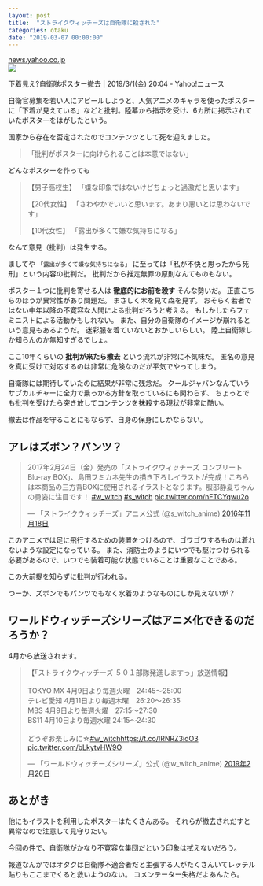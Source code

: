 ```yaml
---
layout: post
title:  "ストライクウィッチーズは自衛隊に殺された"
categories: otaku
date: "2019-03-07 00:00:00"
---
```


<div class="card">
  <a href="https://news.yahoo.co.jp/pickup/6315676"></a>
  <div class="card__header">
    <a href="https://news.yahoo.co.jp/pickup/6315676">news.yahoo.co.jp</a>
  </div>
  <div class="card__image">
    <img src="https://s.yimg.jp/images/jpnews/cre/common/all/images/fbico_ogp_1200x630.png">
  </div>
  <div class="card__title">
    <p>下着見え?自衛隊ポスター撤去 | 2019/3/1(金) 20:04 - Yahoo!ニュース</p>
  </div>
  <div class="card__description">
    <p>自衛官募集を若い人にアピールしようと、人気アニメのキャラを使ったポスターに「下着が見えている」などと批判。陸幕から指示を受け、6カ所に掲示されていたポスターをはがしたという。</p>
  </div>
</div>

国家から存在を否定されたのでコンテンツとして死を迎えました。

> 「批判がポスターに向けられることは本意ではない」

どんなポスターを作っても

> 【男子高校生】
> 「嫌な印象ではないけどちょっと過激だと思います」
>
> 【20代女性】
> 「さわやかでいいと思います。あまり悪いとは思わないです」
>
> 【10代女性】
> 「露出が多くて嫌な気持ちになる」


なんて意見（批判）は発生する。


ましてや `「露出が多くて嫌な気持ちになる」` に至っては「私が不快と思ったから死刑」という内容の批判だ。
批判だから推定無罪の原則なんてものもない。


ポスター１つに批判を寄せる人は **徹底的にお前を殺す** そんな勢いだ。
正直こちらのほうが異常性があり問題だ。
まさしく木を見て森を見ず。
おそらく若者ではない中年以降の不寛容な人間による批判だろうと考える。
もしかしたらフェミニストによる活動かもしれない。
また、自分の自衛隊のイメージが崩れるという意見もあるようだ。
迷彩服を着ていないとおかしいらしい。
陸上自衛隊しか知らんのか無知すぎるでしょ。


ここ10年くらいの **批判が来たら撤去** という流れが非常に不気味だ。
匿名の意見を真に受けて対応するのは非常に危険なのだが平気でやってしまう。


自衛隊には期待していたのに結果が非常に残念だ。
クールジャパンなんていうサブカルチャーに全力で乗っかる方針を取っているにも関わらず、
ちょっとでも批判を受けたら突き放してコンテンツを抹殺する現状が非常に酷い。


撤去は作品を守ることにもならず、自身の保身にしかならない。


## アレはズボン？パンツ？

<blockquote class="twitter-tweet" data-lang="ja"><p lang="ja" dir="ltr">2017年2月24日（金）発売の「ストライクウィッチーズ コンプリート Blu-ray BOX」、島田フミカネ先生の描き下ろしイラストが完成！こちらは本商品の三方背BOXに使用されるイラストとなります。服部静夏ちゃんの勇姿に注目です！ <a href="https://twitter.com/hashtag/w_witch?src=hash&amp;ref_src=twsrc%5Etfw">#w_witch</a> <a href="https://twitter.com/hashtag/s_witch?src=hash&amp;ref_src=twsrc%5Etfw">#s_witch</a> <a href="https://t.co/nFTCYqwu2o">pic.twitter.com/nFTCYqwu2o</a></p>&mdash; 「ストライクウィッチーズ」アニメ公式 (@s_witch_anime) <a href="https://twitter.com/s_witch_anime/status/799554142897405952?ref_src=twsrc%5Etfw">2016年11月18日</a></blockquote>
<script async src="https://platform.twitter.com/widgets.js" charset="utf-8"></script>

このアニメでは足に飛行するための装置をつけるので、ゴワゴワするものは着れないような設定になっている。
また、消防士のようにいつでも駆けつけられる必要があるので、いつでも装着可能な状態でいることは重要なことである。


この大前提を知らずに批判が行われる。


つーか、ズボンでもパンツでもなく水着のようなものにしか見えないが？


## ワールドウィッチーズシリーズはアニメ化できるのだろうか？

4月から放送されます。

<blockquote class="twitter-tweet" data-lang="ja"><p lang="ja" dir="ltr">【「ストライクウィッチーズ ５０１部隊発進しますっ」放送情報】<br><br>TOKYO MX 4月9日より毎週火曜　24:45～25:00<br>テレビ愛知 4月11日より毎週木曜　26:20～26:35<br>MBS 4月9日より毎週火燿　27:15～27:30<br>BS11 4月10日より毎週水曜 24:15～24:30<br><br>どうぞお楽しみに☆<a href="https://twitter.com/hashtag/w_witch?src=hash&amp;ref_src=twsrc%5Etfw">#w_witch</a><a href="https://t.co/IRNRZ3idO3">https://t.co/IRNRZ3idO3</a> <a href="https://t.co/bLkytvHW9O">pic.twitter.com/bLkytvHW9O</a></p>&mdash; 「ワールドウィッチーズシリーズ」公式 (@w_witch_anime) <a href="https://twitter.com/w_witch_anime/status/1100370239500443648?ref_src=twsrc%5Etfw">2019年2月26日</a></blockquote>
<script async src="https://platform.twitter.com/widgets.js" charset="utf-8"></script>

## あとがき

他にもイラストを利用したポスターはたくさんある。
それらが撤去されだすと異常なので注意して見守りたい。


今回の件で、自衛隊がかなり不寛容な集団だという印象は拭えないだろう。


報道なんかではオタクは自衛隊不適合者だと主張する人がたくさんいてレッテル貼りもここまでくると救いようのない。
コメンテーター失格だよあんたら。
